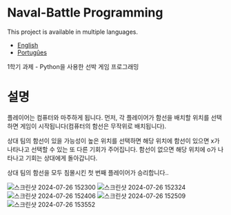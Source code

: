 # Naval-Battle Programming
This project is available in multiple languages.

- [English](README.md)
- [Portugûes](README.pt.md)

1학기 과제 - Python을 사용한 선박 게임 프로그래밍

# 설명
플레이어는 컴퓨터와 마주하게 됩니다. 먼저, 각 플레이어가 함선을 배치할 위치를 선택하면 게임이 시작됩니다(컴퓨터의 함선은 무작위로 배치됩니다).

상대 팀의 함선이 있을 가능성이 높은 위치를 선택하면 해당 위치에 함선이 있으면 x가 나타나고 선택할 수 있는 또 다른 기회가 주어집니다. 함선이 없으면 해당 위치에 o가 나타나고 기회는 상대에게 돌아갑니다.

상대 팀의 함선을 모두 침몰시킨 첫 번째 플레이어가 승리합니다..

![스크린샷 2024-07-26 152300](https://github.com/user-attachments/assets/0dd845dc-f650-412e-ae10-aac5e742f1c8)
![스크린샷 2024-07-26 152324](https://github.com/user-attachments/assets/abb55692-0076-4914-b0e6-e100639de7bb)
![스크린샷 2024-07-26 152406](https://github.com/user-attachments/assets/4a79414f-985e-4e8a-9f8b-479076091576)
![스크린샷 2024-07-26 152509](https://github.com/user-attachments/assets/3606e486-a323-4d2d-816e-ec231739b110)
![스크린샷 2024-07-26 153552](https://github.com/user-attachments/assets/65cef153-093a-43da-8f33-2a4089bdcd61)


